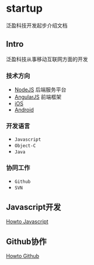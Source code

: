 startup
=======

泛盈科技开发起步介绍文档

## Intro
泛盈科技从事移动互联网方面的开发

### 技术方向

- [NodeJS](http://nodejs.org) 后端服务平台
- [AngularJS](http://angularjs.org/) 前端框架
- [iOS](https://developer.apple.com/devcenter/ios/index.action)
- [Android](http://www.android.com/)

### 开发语言
- `Javascript`
- `Object-C`
- `Java`

### 协同工作
- `Github`
- `SVN`

## Javascript开发

[Howto Javascript](md/howto_javascript.md)

## Github协作

[Howto Github](https://github.com/extensivepro/extensivepro.github.io/wiki/howto-work-with-github)